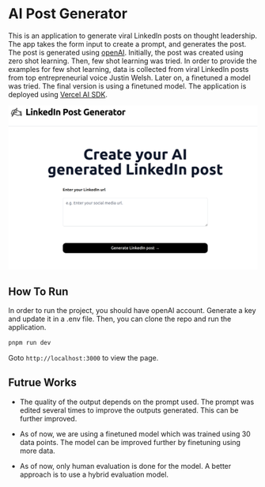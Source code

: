 # AI Post Generator

This is an application to generate viral LinkedIn posts on thought leadership. The app takes the form input to create a prompt, and generates the post. The post is generated using [openAI](https://openai.com/api/). Initially, the post was created using zero shot learning. Then, few shot learning was tried. In order to provide the examples for few shot learning, data is collected from viral LinkedIn posts from top entrepreneurial voice  Justin Welsh. Later on, a finetuned a model was tried. The final version is using a finetuned model. The application is deployed using [Vercel AI SDK](https://sdk.vercel.ai/docs).

![alt text][logo]

[logo]: https://github.com/joyceannie/AIPostGenerator/blob/main/public/screenshot.png "Screenshot of the application"

## How To Run
In order to run the project, you should have openAI account. Generate a key and update it in a .env file. Then, you can clone the repo and run the application.

```bash
pnpm run dev
```

Goto `http://localhost:3000` to view the page.

## Futrue Works  

* The quality of the output depends on the prompt used. The prompt was edited several times to improve the outputs generated. This can be further improved.

* As of now, we are using a finetuned model which was trained using 30 data points. The model can be improved further by finetuning using more data.

* As of now, only human evaluation is done for the model. A better approach is to use a hybrid evaluation model.   


